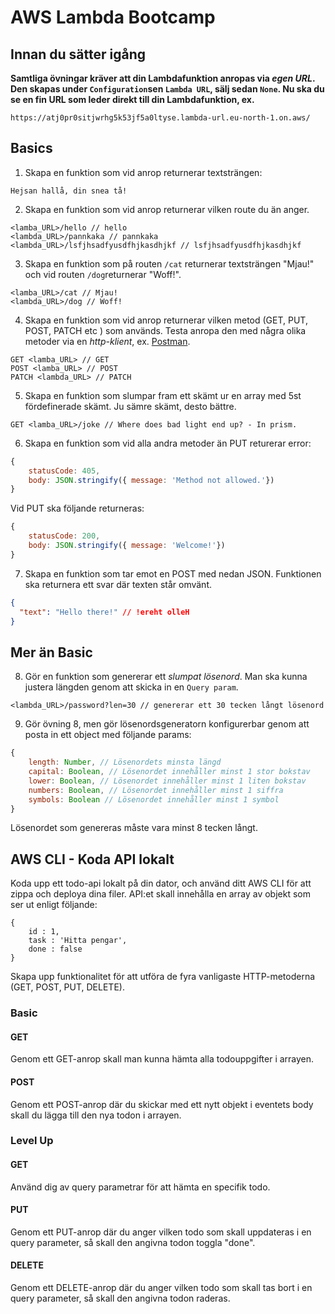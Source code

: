 # AWS Lambda Bootcamp

## Innan du sätter igång

**Samtliga övningar kräver att din Lambdafunktion anropas via _egen URL_. Den skapas under `Configuration`sen `Lambda URL`, sälj sedan `None`. Nu ska du se en fin URL som leder direkt till din Lambdafunktion, ex.**

```
https://atj0pr0sitjwrhg5k53jf5a0ltyse.lambda-url.eu-north-1.on.aws/
```

## Basics

1. Skapa en funktion som vid anrop returnerar textsträngen:

```
Hejsan hallå, din snea tå!
```

2. Skapa en funktion som vid anrop returnerar vilken route du än anger.

```
<lamba_URL>/hello // hello
<lambda_URL>/pannkaka // pannkaka
<lambda_URL>/lsfjhsadfyusdfhjkasdhjkf // lsfjhsadfyusdfhjkasdhjkf
```

3. Skapa en funktion som på routen `/cat` returnerar textsträngen "Mjau!" och vid routen `/dog`returnerar "Woff!".

```
<lamba_URL>/cat // Mjau!
<lambda_URL>/dog // Woff!
```

4. Skapa en funktion som vid anrop returnerar vilken metod (GET, PUT, POST, PATCH etc ) som används. Testa anropa den med några olika metoder via en _http-klient_, ex. [Postman](https://postman.com).

```
GET <lamba_URL> // GET
POST <lamba_URL> // POST
PATCH <lambda_URL> // PATCH
```

5. Skapa en funktion som slumpar fram ett skämt ur en array med 5st fördefinerade skämt. Ju sämre skämt, desto bättre.

```
GET <lamba_URL>/joke // Where does bad light end up? - In prism.
```

6. Skapa en funktion som vid alla andra metoder än PUT returerar error:

```js
{
    statusCode: 405,
    body: JSON.stringify({ message: 'Method not allowed.'})
}
```

Vid PUT ska följande returneras:

```js
{
    statusCode: 200,
    body: JSON.stringify({ message: 'Welcome!'})
}
```

7. Skapa en funktion som tar emot en POST med nedan JSON. Funktionen ska returnera ett svar där texten står omvänt.

```json
{
  "text": "Hello there!" // !ereht olleH
}
```

## Mer än Basic

8. Gör en funktion som genererar ett _slumpat lösenord_. Man ska kunna justera längden genom att skicka in en `Query param`.

```
<lambda_URL>/password?len=30 // genererar ett 30 tecken långt lösenord
```

9. Gör övning 8, men gör lösenordsgeneratorn konfigurerbar genom att posta in ett object med följande params:

```js
{
    length: Number, // Lösenordets minsta längd
    capital: Boolean, // Lösenordet innehåller minst 1 stor bokstav
    lower: Boolean, // Lösenordet innehåller minst 1 liten bokstav
    numbers: Boolean, // Lösenordet innehåller minst 1 siffra
    symbols: Boolean // Lösenordet innehåller minst 1 symbol
}
```

Lösenordet som genereras måste vara minst 8 tecken långt.

## AWS CLI - Koda API lokalt
Koda upp ett todo-api lokalt på din dator, och använd ditt AWS CLI för att zippa och deploya dina filer.
API:et skall innehålla en array av objekt som ser ut enligt följande:
```
{
    id : 1,
    task : 'Hitta pengar',
    done : false
}
```
Skapa upp funktionalitet för att utföra de fyra vanligaste HTTP-metoderna (GET, POST, PUT, DELETE).

### Basic

#### GET
Genom ett GET-anrop skall man kunna hämta alla todouppgifter i arrayen.

#### POST
Genom ett POST-anrop där du skickar med ett nytt objekt i eventets body skall du lägga till den nya todon i arrayen.

### Level Up

#### GET
Använd dig av query parametrar för att hämta en specifik todo.

#### PUT
Genom ett PUT-anrop där du anger vilken todo som skall uppdateras i en query parameter, så skall den angivna todon toggla "done".

#### DELETE
Genom ett DELETE-anrop där du anger vilken todo som skall tas bort i en query parameter, så skall den angivna todon raderas.
